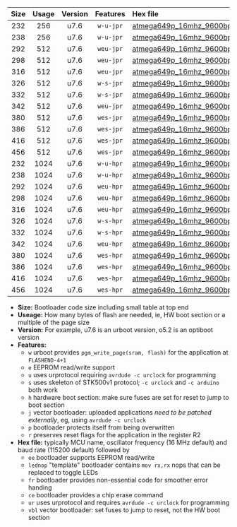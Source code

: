 |Size|Usage|Version|Features|Hex file|
|:-:|:-:|:-:|:-:|:--|
|232|256|u7.6|`w-u-jpr`|[atmega649p_16mhz_9600bps_ur_vbl.hex](https://raw.githubusercontent.com/stefanrueger/urboot/main//atmega649p_16mhz_9600bps_ur_vbl.hex)|
|238|256|u7.6|`w-u-jpr`|[atmega649p_16mhz_9600bps_lednop_ur_vbl.hex](https://raw.githubusercontent.com/stefanrueger/urboot/main//atmega649p_16mhz_9600bps_lednop_ur_vbl.hex)|
|292|512|u7.6|`weu-jpr`|[atmega649p_16mhz_9600bps_ee_ur_vbl.hex](https://raw.githubusercontent.com/stefanrueger/urboot/main//atmega649p_16mhz_9600bps_ee_ur_vbl.hex)|
|298|512|u7.6|`weu-jpr`|[atmega649p_16mhz_9600bps_ee_lednop_ur_vbl.hex](https://raw.githubusercontent.com/stefanrueger/urboot/main//atmega649p_16mhz_9600bps_ee_lednop_ur_vbl.hex)|
|316|512|u7.6|`weu-jpr`|[atmega649p_16mhz_9600bps_ee_lednop_fr_ur_vbl.hex](https://raw.githubusercontent.com/stefanrueger/urboot/main//atmega649p_16mhz_9600bps_ee_lednop_fr_ur_vbl.hex)|
|326|512|u7.6|`w-s-jpr`|[atmega649p_16mhz_9600bps_vbl.hex](https://raw.githubusercontent.com/stefanrueger/urboot/main//atmega649p_16mhz_9600bps_vbl.hex)|
|332|512|u7.6|`w-s-jpr`|[atmega649p_16mhz_9600bps_lednop_vbl.hex](https://raw.githubusercontent.com/stefanrueger/urboot/main//atmega649p_16mhz_9600bps_lednop_vbl.hex)|
|342|512|u7.6|`weu-jpr`|[atmega649p_16mhz_9600bps_ee_lednop_fr_ce_ur_vbl.hex](https://raw.githubusercontent.com/stefanrueger/urboot/main//atmega649p_16mhz_9600bps_ee_lednop_fr_ce_ur_vbl.hex)|
|380|512|u7.6|`wes-jpr`|[atmega649p_16mhz_9600bps_ee_vbl.hex](https://raw.githubusercontent.com/stefanrueger/urboot/main//atmega649p_16mhz_9600bps_ee_vbl.hex)|
|386|512|u7.6|`wes-jpr`|[atmega649p_16mhz_9600bps_ee_lednop_vbl.hex](https://raw.githubusercontent.com/stefanrueger/urboot/main//atmega649p_16mhz_9600bps_ee_lednop_vbl.hex)|
|416|512|u7.6|`wes-jpr`|[atmega649p_16mhz_9600bps_ee_lednop_fr_vbl.hex](https://raw.githubusercontent.com/stefanrueger/urboot/main//atmega649p_16mhz_9600bps_ee_lednop_fr_vbl.hex)|
|456|512|u7.6|`wes-jpr`|[atmega649p_16mhz_9600bps_ee_lednop_fr_ce_vbl.hex](https://raw.githubusercontent.com/stefanrueger/urboot/main//atmega649p_16mhz_9600bps_ee_lednop_fr_ce_vbl.hex)|
|232|1024|u7.6|`w-u-hpr`|[atmega649p_16mhz_9600bps_ur.hex](https://raw.githubusercontent.com/stefanrueger/urboot/main//atmega649p_16mhz_9600bps_ur.hex)|
|238|1024|u7.6|`w-u-hpr`|[atmega649p_16mhz_9600bps_lednop_ur.hex](https://raw.githubusercontent.com/stefanrueger/urboot/main//atmega649p_16mhz_9600bps_lednop_ur.hex)|
|292|1024|u7.6|`weu-hpr`|[atmega649p_16mhz_9600bps_ee_ur.hex](https://raw.githubusercontent.com/stefanrueger/urboot/main//atmega649p_16mhz_9600bps_ee_ur.hex)|
|298|1024|u7.6|`weu-hpr`|[atmega649p_16mhz_9600bps_ee_lednop_ur.hex](https://raw.githubusercontent.com/stefanrueger/urboot/main//atmega649p_16mhz_9600bps_ee_lednop_ur.hex)|
|316|1024|u7.6|`weu-hpr`|[atmega649p_16mhz_9600bps_ee_lednop_fr_ur.hex](https://raw.githubusercontent.com/stefanrueger/urboot/main//atmega649p_16mhz_9600bps_ee_lednop_fr_ur.hex)|
|326|1024|u7.6|`w-s-hpr`|[atmega649p_16mhz_9600bps.hex](https://raw.githubusercontent.com/stefanrueger/urboot/main//atmega649p_16mhz_9600bps.hex)|
|332|1024|u7.6|`w-s-hpr`|[atmega649p_16mhz_9600bps_lednop.hex](https://raw.githubusercontent.com/stefanrueger/urboot/main//atmega649p_16mhz_9600bps_lednop.hex)|
|342|1024|u7.6|`weu-hpr`|[atmega649p_16mhz_9600bps_ee_lednop_fr_ce_ur.hex](https://raw.githubusercontent.com/stefanrueger/urboot/main//atmega649p_16mhz_9600bps_ee_lednop_fr_ce_ur.hex)|
|380|1024|u7.6|`wes-hpr`|[atmega649p_16mhz_9600bps_ee.hex](https://raw.githubusercontent.com/stefanrueger/urboot/main//atmega649p_16mhz_9600bps_ee.hex)|
|386|1024|u7.6|`wes-hpr`|[atmega649p_16mhz_9600bps_ee_lednop.hex](https://raw.githubusercontent.com/stefanrueger/urboot/main//atmega649p_16mhz_9600bps_ee_lednop.hex)|
|416|1024|u7.6|`wes-hpr`|[atmega649p_16mhz_9600bps_ee_lednop_fr.hex](https://raw.githubusercontent.com/stefanrueger/urboot/main//atmega649p_16mhz_9600bps_ee_lednop_fr.hex)|
|456|1024|u7.6|`wes-hpr`|[atmega649p_16mhz_9600bps_ee_lednop_fr_ce.hex](https://raw.githubusercontent.com/stefanrueger/urboot/main//atmega649p_16mhz_9600bps_ee_lednop_fr_ce.hex)|

- **Size:** Bootloader code size including small table at top end
- **Useage:** How many bytes of flash are needed, ie, HW boot section or a multiple of the page size
- **Version:** For example, u7.6 is an urboot version, o5.2 is an optiboot version
- **Features:**
  + `w` urboot provides `pgm_write_page(sram, flash)` for the application at `FLASHEND-4+1`
  + `e` EEPROM read/write support
  + `u` uses urprotocol requiring `avrdude -c urclock` for programming
  + `s` uses skeleton of STK500v1 protocol; `-c urclock` and `-c arduino` both work
  + `h` hardware boot section: make sure fuses are set for reset to jump to boot section
  + `j` vector bootloader: uploaded applications *need to be patched externally*, eg, using `avrdude -c urclock`
  + `p` bootloader protects itself from being overwritten
  + `r` preserves reset flags for the application in the register R2
- **Hex file:** typically MCU name, oscillator frequency (16 MHz default) and baud rate (115200 default) followed by
  + `ee` bootloader supports EEPROM read/write
  + `lednop` "template" bootloader contains `mov rx,rx` nops that can be replaced to toggle LEDs
  + `fr` bootloader provides non-essential code for smoother error handing
  + `ce` bootloader provides a chip erase command
  + `ur` uses urprotocol and requires `avrdude -c urclock` for programming
  + `vbl` vector bootloader: set fuses to jump to reset, not the HW boot section
